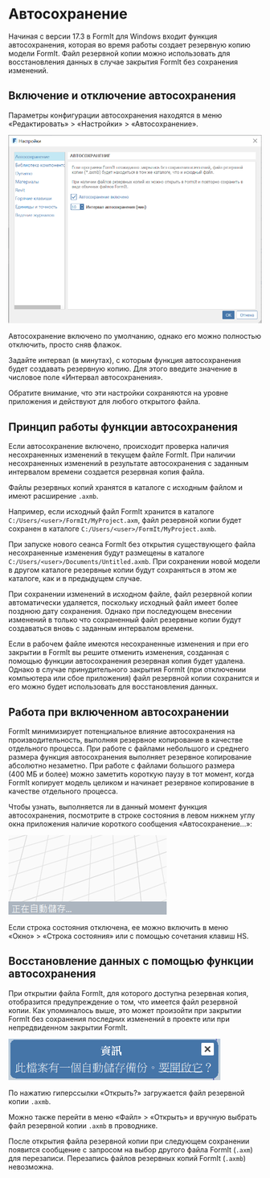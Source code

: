 # Автосохранение

Начиная с версии 17.3 в FormIt для Windows входит функция автосохранения, которая во время работы создает резервную копию модели FormIt. Файл резервной копии можно использовать для восстановления данных в случае закрытия FormIt без сохранения изменений.

## Включение и отключение автосохранения

Параметры конфигурации автосохранения находятся в меню «Редактировать» > «Настройки» > «Автосохранение».

![](<../.gitbook/assets/20190613-autosave (1).png>)

Автосохранение включено по умолчанию, однако его можно полностью отключить, просто сняв флажок.

Задайте интервал (в минутах), с которым функция автосохранения будет создавать резервную копию. Для этого введите значение в числовое поле «Интервал автосохранения».

Обратите внимание, что эти настройки сохраняются на уровне приложения и действуют для любого открытого файла.

## Принцип работы функции автосохранения

Если автосохранение включено, происходит проверка наличия несохраненных изменений в текущем файле FormIt. При наличии несохраненных изменений в результате автосохранения с заданным интервалом времени создается резервная копия файла.

Файлы резервных копий хранятся в каталоге с исходным файлом и имеют расширение `.axmb`.

Например, если исходный файл FormIt хранится в каталоге `C:/Users/<user>/FormIt/MyProject.axm`, файл резервной копии будет сохранен в каталоге `C:/Users/<user>/FormIt/MyProject.axmb`.

При запуске нового сеанса FormIt без открытия существующего файла несохраненные изменения будут размещены в каталоге `C:/Users/<user>/Documents/Untitled.axmb`. При сохранении новой модели в другом каталоге резервные копии будут сохраняться в этом же каталоге, как и в предыдущем случае.

При сохранении изменений в исходном файле, файл резервной копии автоматически удаляется, поскольку исходный файл имеет более позднюю дату сохранения. Однако при последующем внесении изменений в только что сохраненный файл резервные копии будут создаваться вновь с заданным интервалом времени.

Если в рабочем файле имеются несохраненные изменения и при его закрытии в FormIt вы решите отменить изменения, созданная с помощью функции автосохранения резервная копия будет удалена. Однако в случае принудительного закрытия FormIt (при отключении компьютера или сбое приложения) файл резервной копии сохранится и его можно будет использовать для восстановления данных.

## Работа при включенном автосохранении

FormIt минимизирует потенциальное влияние автосохранения на производительность, выполняя резервное копирование в качестве отдельного процесса. При работе с файлами небольшого и среднего размера функция автосохранения выполняет резервное копирование абсолютно незаметно. При работе с файлами большого размера (400 МБ и более) можно заметить короткую паузу в тот момент, когда FormIt копирует модель целиком и начинает резервное копирование в качестве отдельного процесса.

Чтобы узнать, выполняется ли в данный момент функция автосохранения, посмотрите в строке состояния в левом нижнем углу окна приложения наличие короткого сообщения «Автосохранение...»:

![](../.gitbook/assets/20190613-autosave-status-bar.png)

Если строка состояния отключена, ее можно включить в меню «Окно» > «Строка состояния» или с помощью сочетания клавиш HS.

## Восстановление данных с помощью функции автосохранения

При открытии файла FormIt, для которого доступна резервная копия, отобразится предупреждение о том, что имеется файл резервной копии. Как упоминалось выше, это может произойти при закрытии FormIt без сохранения последних изменений в проекте или при непредвиденном закрытии FormIt.

![](../.gitbook/assets/20190613-autosave-notification.png)

По нажатию гиперссылки «Открыть?» загружается файл резервной копии `.axmb`.

Можно также перейти в меню «Файл» > «Открыть» и вручную выбрать файл резервной копии `.axmb` в проводнике.

После открытия файла резервной копии при следующем сохранении появится сообщение с запросом на выбор другого файла FormIt (`.axm`) для перезаписи. Перезапись файлов резервных копий FormIt (`.axmb`) невозможна.
